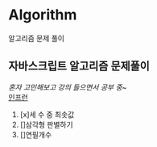 # Algorithm
알고리즘 문제 풀이

## 자바스크립트 알고리즘 문제풀이
*혼자 고민해보고 강의 들으면서 공부 중~*  
[인프런](https://inf.run/HfQv)
1. [x]세 수 중 최솟값
2. []삼각형 판별하기
3. []연필개수
